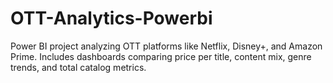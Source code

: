 # OTT-Analytics-Powerbi
Power BI project analyzing OTT platforms like Netflix, Disney+, and Amazon Prime.  Includes dashboards comparing price per title, content mix, genre trends, and total catalog metrics.
